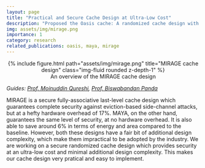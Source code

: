 ```yaml
---
layout: page
title: "Practical and Secure Cache Design at Ultra-Low Cost"
description: "Proposed the Oasis cache: A randomized cache design with minimal design complexity and ultra-low cost"
img: assets/img/mirage.png
importance: 1
category: research
related_publications: oasis, maya, mirage
---
```


<center>
<div class="row">
    <div class="col-sm mt-4 mt-md-0">
        {% include figure.html path="assets/img/mirage.png" title="MIRAGE cache design" class="img-fluid rounded z-depth-1" %}
    </div>
</div>
<div class="caption">
    An overview of the MIRAGE cache design
</div>
</center>

_Guides: [Prof. Moinuddin Qureshi](https://moin.cc.gatech.edu), [Prof. Biswabandan Panda](https://www.cse.iitb.ac.in/~biswa/)_  

MIRAGE is a secure fully-associative last-level cache design which guarantees complete security against eviction-based side-channel attacks, but at a hefty hardware overhead of 17%. MAYA, on the other hand, guarantees the same level of security, at no hardware overhead. It is also able to save around 6% in terms of energy and area compared to the baseline. However, both these designs have a fair bit of additional design complexity, which make them impractical to be adopted by the industry. We are working on a secure randomized cache design which provides security at an ultra-low cost and minimal additional design complexity. This makes our cache design very pratical and easy to implement.

